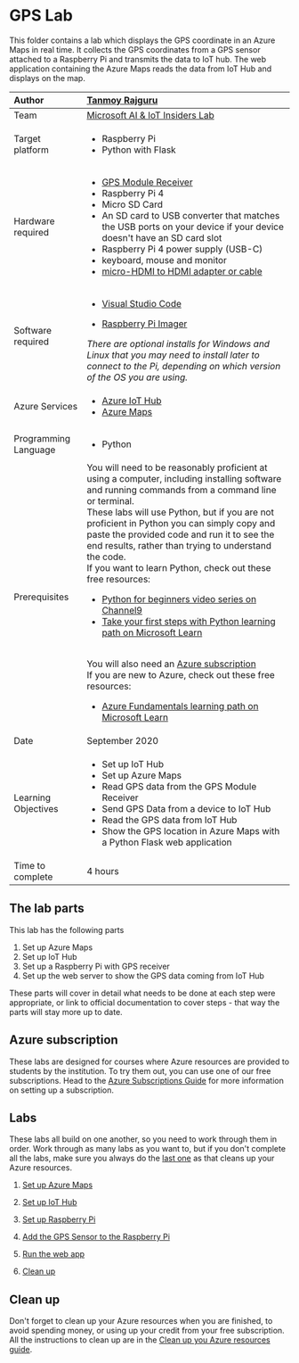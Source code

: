 # GPS Lab

This folder contains a lab which displays the GPS coordinate in an Azure Maps in real time. It collects the GPS coordinates from a GPS sensor attached to a Raspberry Pi and transmits the data
to IoT hub. The web application containing the Azure Maps reads the data from IoT Hub and displays on the map.

| Author | [Tanmoy Rajguru](https://github.com/Tanmoy-TCS) |
|:---|:---|
| Team | [Microsoft AI & IoT Insiders Lab](https://microsoftiotinsiderlabs.com) |
| Target platform   | <ul><li>Raspberry Pi</li><li>Python with Flask</li></ul> |
| Hardware required | <ul><li>[GPS Module Receiver](https://www.amazon.com/Navigation-Positioning-Microcontroller-Compatible-Sensitivity/dp/B084MK8BS2)</li><li>Raspberry Pi 4</li><li>Micro SD Card</li><li>An SD card to USB converter that matches the USB ports on your device if your device doesn't have an SD card slot</li><li>Raspberry Pi 4 power supply (USB-C)</li><li>keyboard, mouse and monitor</li><li>[micro-HDMI to HDMI adapter or cable](https://www.raspberrypi.org/products/micro-hdmi-to-standard-hdmi-a-cable/)</li></ul> |
| Software required | <ul><li>[Visual Studio Code](http://code.visualstudio.com?WT.mc_id=academic-7372-jabenn)</li></ul><ul><li>[Raspberry Pi Imager](https://www.raspberrypi.org/downloads/)</li></ul>*There are optional installs for Windows and Linux that you may need to install later to connect to the Pi, depending on which version of the OS you are using.* |
| Azure Services | <ul><li>[Azure IoT Hub](https://azure.microsoft.com/services/iot-hub/?WT.mc_id=academic-7372-jabenn)</li><li>[Azure Maps](https://azure.microsoft.com/services/azure-maps/?WT.mc_id=academic-7372-jabenn)</li></ul> |
| Programming Language | <ul><li>Python</li></ul> |
| Prerequisites | You will need to be reasonably proficient at using a computer, including installing software and running commands from a command line or terminal.<br>These labs will use Python, but if you are not proficient in Python you can simply copy and paste the provided code and run it to see the end results, rather than trying to understand the code.<br>If you want to learn Python, check out these free resources:<br><ul><li>[Python for beginners video series on Channel9](https://channel9.msdn.com/Series/Intro-to-Python-Development?WT.mc_id=academic-7372-jabenn)</li><li>[Take your first steps with Python learning path on Microsoft Learn](https://docs.microsoft.com/learn/paths/python-first-steps/?WT.mc_id=academic-7372-jabenn)</li></ul><br>You will also need an [Azure subscription](https://github.com/microsoft/iot-curriculum/tree/main/labs/iot/environment_monitor#azure-subscription)<br>If you are new to Azure, check out these free resources:<ul><li>[Azure Fundamentals learning path on Microsoft Learn](https://docs.microsoft.com/learn/paths/azure-fundamentals/?WT.mc_id=academic-7372-jabenn)</li></ul> |
| Date | September 2020 |
| Learning Objectives | <ul><li>Set up IoT Hub</li><li>Set up Azure Maps</li><li>Read GPS data from the GPS Module Receiver</li><li>Send GPS Data from a device to IoT Hub</li><li>Read the GPS data from IoT Hub</li><li>Show the GPS location in Azure Maps with a Python Flask web application</li></ul> |
| Time to complete | 4 hours |

## The lab parts

This lab has the following parts

1. Set up Azure Maps 
1. Set up IoT Hub
2. Set up a Raspberry Pi with GPS receiver
4. Set up the web server to show the GPS data coming from IoT Hub

These parts will cover in detail what needs to be done at each step were appropriate, or link to official documentation to cover steps - that way the parts will stay more up to date.

## Azure subscription

These labs are designed for courses where Azure resources are provided to students by the institution. To try them out, you can use one of our free subscriptions. Head to the [Azure Subscriptions Guide](../../../azure-subscription.md) for more information on setting up a subscription.

## Labs

These labs all build on one another, so you need to work through them in order. Work through as many labs as you want to, but if you don't complete all the labs, make sure you always do the [last one](./steps/clean-up.md) as that cleans up your Azure resources.

1. [Set up Azure Maps](./steps/set-up-azure-maps.md)

1. [Set up IoT Hub](./steps/set-up-iot-hub.md)

1. [Set up Raspberry Pi](../environment-monitor/steps/set-up-pi.md)

1. [Add the GPS Sensor to the Raspberry Pi](./steps/add-gps-to-pi.md)

1. [Run the web app](./steps/set-up-web-app.md)

1. [Clean up](./steps/clean-up.md)

## Clean up

Don't forget to clean up your Azure resources when you are finished, to avoid spending money, or using up your credit from your free subscription. All the instructions to clean up are in the [Clean up you Azure resources guide](./steps/clean-up.md).
